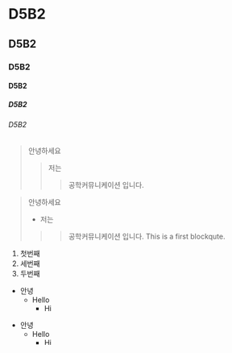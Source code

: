 # D5B2
## D5B2
### D5B2
#### D5B2
##### D5B2
###### D5B2


> 안녕하세요
>> 저는
>>> 공학커뮤니케이션 입니다.


> 안녕하세요
> + 저는
>>> 공학커뮤니케이션 입니다.
>>> This is a first blockqute.


1) 첫번째
3) 세번째
2) 두번째


+ 안녕
    + Hello
        + Hi

* 안녕
    * Hello
        * Hi

- 안녕
    - Hello
        - Hi


* 1단계
    - 2단계
        + 3단계
            + 4단계


This is a normal paragraph:

    This is a code block.
  
end code block


This is a normal paragraph:
    This is a code block.
end code block.


```
public class BootSpringBootApplication {
public static void main(String[] args) {
System.out.println("Hello, Honeymon");
}
}
```


* * *
***
*****
- - -
---------------------------------------


Link: [Google][googlelink]

[googlelink]:https://google.com "Go google"
